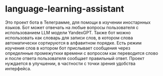 # language-learning-assistant

Это проект бота в Телеграмме, для помощи в изучении иностарнных языков. Бот может отвечать на любые вопросы пользователя с использованием LLM модели YandexGPT. Также бот можно использовать как словарь для записи слов, в котором слова автоматически сортируются в алфавитном  порядке. Есть режим изучения слов в котором бот прислывает сообщения через определнные промежуткки времени с вопросом как переводится слово и после ответа пользователя сообщает правильный ответ. Проект нуждается в улучшении, в частности с точки зрения удобства интерфейса.
